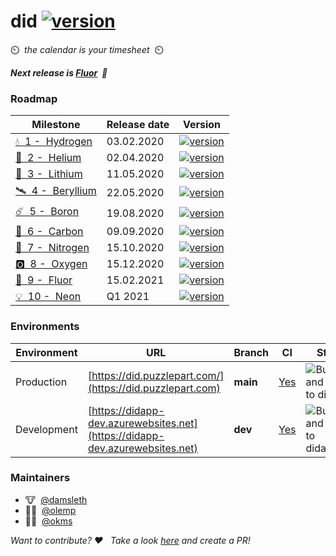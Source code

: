 # did [![version](https://img.shields.io/badge/version-0.9.4-green.svg)](https://semver.org)

⏲️&nbsp;&nbsp;_the calendar is your timesheet_ &nbsp;⏲️

_**Next release is [Fluor](https://github.com/Puzzlepart/did365/milestone/9)&nbsp;&nbsp;🦷**_ 

### Roadmap

| Milestone                                                    | Release date | Version                                                      |
| ------------------------------------------------------------ | ------------ | ------------------------------------------------------------ |
| [💧 &nbsp;1 - &nbsp;Hydrogen](https://github.com/Puzzlepart/did365/milestone/1)  | 03.02.2020   |  [![version](https://img.shields.io/badge/version-0.2.0-green.svg)](https://semver.org)          
| [🎈 &nbsp;2 - &nbsp;Helium](https://github.com/Puzzlepart/did365/milestone/2)  | 02.04.2020   |  [![version](https://img.shields.io/badge/version-0.3.0-green.svg)](https://semver.org)          
| [🔋 &nbsp;3 - &nbsp;Lithium](https://github.com/Puzzlepart/did365/milestone/5)  | 11.05.2020   |  [![version](https://img.shields.io/badge/version-0.4.0-green.svg)](https://semver.org)                                                       |
| [🛰 &nbsp;4 - &nbsp;Beryllium](https://github.com/Puzzlepart/did365/milestone/3) | 22.05.2020   |  [![version](https://img.shields.io/badge/version-0.5.0-green.svg)](https://semver.org)                                                       |
| [☄️ &nbsp;5 - &nbsp;Boron](https://github.com/Puzzlepart/did365/milestone/4)    | 19.08.2020   |  [![version](https://img.shields.io/badge/version-0.6.0-green.svg)](https://semver.org)                                                      |
| [🌱 &nbsp;6 - &nbsp;Carbon](https://github.com/Puzzlepart/did365/milestone/6)   | 09.09.2020   |  [![version](https://img.shields.io/badge/version-0.7.0-green.svg)](https://semver.org)                                                       |
| [💨 &nbsp;7 - &nbsp;Nitrogen](https://github.com/Puzzlepart/did365/milestone/7) | 15.10.2020   |  [![version](https://img.shields.io/badge/version-0.8.0-green.svg)](https://semver.org)                                                        |
| [🅾️ &nbsp;8 - &nbsp;Oxygen](https://github.com/Puzzlepart/did365/milestone/8)   | 15.12.2020   |    [![version](https://img.shields.io/badge/version-0.9.0-green.svg)](https://semver.org)                                                            |
| [🦷 &nbsp;9 - &nbsp;Fluor](https://github.com/Puzzlepart/did365/milestone/9)    | 15.02.2021   | [![version](https://img.shields.io/badge/version-0.10.0-yellow.svg)](https://semver.org) |
| [💡 &nbsp;10 - &nbsp;Neon](https://github.com/Puzzlepart/did365/milestone/10)    | Q1 2021   | [![version](https://img.shields.io/badge/version-0.11.0-red.svg)](https://semver.org) |

### Environments

| Environment | URL                                                          | Branch | CI                                                           | Status                                                  |
| ----------- | ------------------------------------------------------------ | ------ | ------------------------------------------------------------ | ------------------------------------------------------------ |
| Production  | [https://did.puzzlepart.com/](https://did.puzzlepart.com)    | **main** | [Yes](https://portal.azure.com/#@puzzlepart.com/resource/subscriptions/b5e5e285-a57a-4593-a2ef-221dc037ac9f/resourceGroups/pzl-did/providers/Microsoft.Web/sites/didapp/vstscd) | ![Build and deploy to didapp](https://github.com/Puzzlepart/did/workflows/Build%20and%20deploy%20to%20didapp/badge.svg?branch=main) |
| Development | [https://didapp-dev.azurewebsites.net](https://didapp-dev.azurewebsites.net) | **dev** | [Yes](https://portal.azure.com/#@puzzlepart.com/resource/subscriptions/b5e5e285-a57a-4593-a2ef-221dc037ac9f/resourceGroups/pzl-did/providers/Microsoft.Web/sites/didapp/slots/dev/vstscd) | ![Build and deploy to didapp/dev](https://github.com/Puzzlepart/did/workflows/Build%20and%20deploy%20to%20didapp/dev/badge.svg?branch=dev) |

### Maintainers

- 🐮&nbsp;&nbsp;[@damsleth](https://github.com/damsleth)
- 🤸‍♂️&nbsp;&nbsp;[@olemp](https://github.com/olemp)
- 👨‍🎤&nbsp;&nbsp;[@okms](https://github.com/okms) 

_Want to contribute? ❤️ &nbsp;&nbsp;Take a look [here](./CONTRIBUTING.md) and create a PR!_
